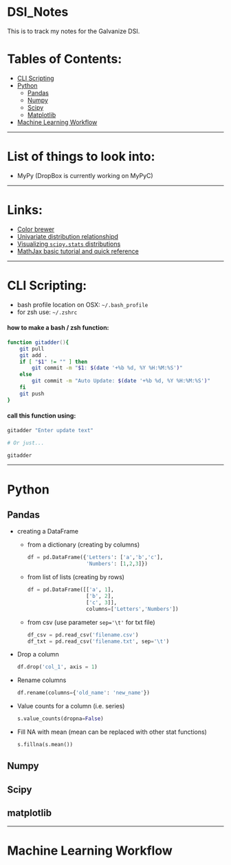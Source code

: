 # DSI_Notes
This is to track my notes for the Galvanize DSI.

# Tables of Contents:
* [CLI Scripting](#cli)
* [Python](#python)
    * [Pandas](#pandas)
    * [Numpy](#numpy)
    * [Scipy](#scipy)
    * [Matplotlib](#matplot)
* [Machine Learning Workflow](#mlw)

______________________________________________

# List of things to look into:

* MyPy (DropBox is currently working on MyPyC)

______________________________________________

# Links:

* [Color brewer](https://colorbrewer2.org/#type=sequential&scheme=BuGn&n=3)
* [Univariate distribution relationshipd](http://www.math.wm.edu/~leemis/chart/UDR/UDR.html)
* [Visualizing `scipy.stats` distributions](https://stackoverflow.com/questions/37559470/what-do-all-the-distributions-available-in-scipy-stats-look-like)
* [MathJax basic tutorial and quick reference](https://math.meta.stackexchange.com/questions/5020/mathjax-basic-tutorial-and-quick-reference)


______________________________________________

# <a name="cli">CLI Scripting</a>:
* bash profile location on OSX: `~/.bash_profile`
* for zsh use: `~/.zshrc`

#### how to make a bash / zsh function:

```zsh
function gitadder(){
    git pull
    git add .
    if [ "$1" != "" ] then
        git commit -m "$1: $(date '+%b %d, %Y %H:%M:%S')"
    else
        git commit -m "Auto Update: $(date '+%b %d, %Y %H:%M:%S')"
    fi
    git push
}
```

#### call this function using:

```zsh
gitadder "Enter update text"

# Or just...

gitadder
```

______________________________________________

# <a name="python">Python</a>

## <a name="pandas">Pandas</a>
* creating a DataFrame
    * from a dictionary (creating by columns)

        ```python
        df = pd.DataFrame({'Letters': ['a','b','c'],
                           'Numbers': [1,2,3]})
        ```

    * from list of lists (creating by rows)

        ```python
        df = pd.DataFrame([['a', 1],
                           ['b', 2],
                           ['c', 3]],
                           columns=['Letters','Numbers'])
        ```

    * from csv (use parameter `sep='\t'` for txt file)

        ```python
        df_csv = pd.read_csv('filename.csv')
        df_txt = pd.read_csv('filename.txt', sep='\t')
        ```

* Drop a column

    ```python
    df.drop('col_1', axis = 1)
    ```

* Rename columns

    ```python
    df.rename(columns={'old_name': 'new_name'})
    ```

* Value counts for a column (i.e. series)

    ```python
    s.value_counts(dropna=False)
    ```

* Fill NA with mean (mean can be replaced with other stat functions)

    ```python
    s.fillna(s.mean())
    ```

## <a name="numpy">Numpy</a>

## <a name="scipy">Scipy</a>

## <a name="matplot">matplotlib</a>

______________________________________________

# <a name="mlw">Machine Learning Workflow</a>